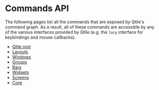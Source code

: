 # Commands API

The following pages list all the commands that are exposed by Qtile's
command graph. As a result, all of these commands are accessible by
any of the various interfaces provided by Qtile (e.g. the `lazy` interface
for keybindings and mouse callbacks).

* [Qtile root](manual/commands/api/root.md)
* [Layouts](manual/commands/api/layouts.md)
* [Windows](manual/commands/api/windows.md)
* [Groups](manual/commands/api/groups.md)
* [Bars](manual/commands/api/bars.md)
* [Widgets](manual/commands/api/widgets.md)
* [Screens](manual/commands/api/screens.md)
* [Core](manual/commands/api/backend.md)